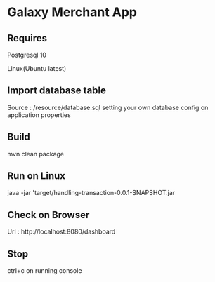 # Galaxy Merchant App

## Requires
Postgresql 10

Linux(Ubuntu latest)

## Import database table
Source : /resource/database.sql
setting your own database config on application properties

## Build
mvn clean package

## Run on Linux
java -jar 'target/handling-transaction-0.0.1-SNAPSHOT.jar

## Check on Browser
Url : http://localhost:8080/dashboard

## Stop
ctrl+c on running console
